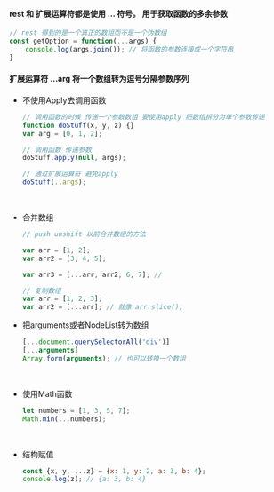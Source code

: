 #### rest 和 扩展运算符都是使用 ... 符号。 用于获取函数的多余参数 

```javascript
// rest 得到的是一个真正的数组而不是一个伪数组
const getOption = function(...args) {
    console.log(args.join()); // 将函数的参数连接成一个字符串
}
```















#### 扩展运算符 ...arg 将一个数组转为逗号分隔参数序列

* 不使用Apply去调用函数

  ```javascript
  // 调用函数的时候 传递一个参数数组 要使用apply 把数组拆分为单个参数传递
  function doStuff(x, y, z) {}
  var arg = [0, 1, 2];

  // 调用函数 传递参数
  doStuff.apply(null, args);

  // 通过扩展运算符 避免apply 
  doStuff(..args);
  ```

  ​

* 合并数组

  ```javascript
  // push unshift 以前合并数组的方法

  var arr = [1, 2];
  var arr2 = [3, 4, 5];

  var arr3 = [...arr, arr2, 6, 7]; //

  // 复制数组
  var arr = [1, 2, 3];
  var arr2 = [...arr]; // 就像 arr.slice();
  ```

* 把arguments或者NodeList转为数组

  ```javascript
  [...document.querySelectorAll('div')]
  [...arguments]
  Array.form(arguments); // 也可以转换一个数组
  ```

  ​

* 使用Math函数

  ```javascript
  let numbers = [1, 3, 5, 7];
  Math.min(...numbers); 
  ```

  ​

* 结构赋值

  ```javascript
  const {x, y, ...z} = {x: 1, y: 2, a: 3, b: 4};
  console.log(z); // {a: 3, b: 4}
  ```

  ​

































